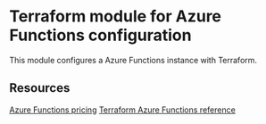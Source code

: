 # Terraform module for Azure Functions configuration

This module configures a Azure Functions instance with Terraform.

## Resources

[Azure Functions pricing](https://aka.ms/nubesgen-functions-pricing)
[Terraform Azure Functions reference](https://registry.terraform.io/providers/hashicorp/azurerm/latest/docs/resources/function_app)

